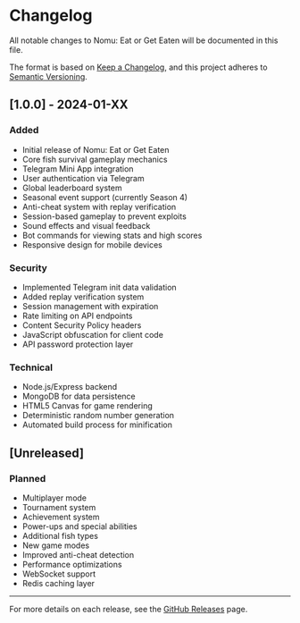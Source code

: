 # Changelog

All notable changes to Nomu: Eat or Get Eaten will be documented in this file.

The format is based on [Keep a Changelog](https://keepachangelog.com/en/1.0.0/),
and this project adheres to [Semantic Versioning](https://semver.org/spec/v2.0.0.html).

## [1.0.0] - 2024-01-XX

### Added

- Initial release of Nomu: Eat or Get Eaten
- Core fish survival gameplay mechanics
- Telegram Mini App integration
- User authentication via Telegram
- Global leaderboard system
- Seasonal event support (currently Season 4)
- Anti-cheat system with replay verification
- Session-based gameplay to prevent exploits
- Sound effects and visual feedback
- Bot commands for viewing stats and high scores
- Responsive design for mobile devices

### Security

- Implemented Telegram init data validation
- Added replay verification system
- Session management with expiration
- Rate limiting on API endpoints
- Content Security Policy headers
- JavaScript obfuscation for client code
- API password protection layer

### Technical

- Node.js/Express backend
- MongoDB for data persistence
- HTML5 Canvas for game rendering
- Deterministic random number generation
- Automated build process for minification

## [Unreleased]

### Planned

- Multiplayer mode
- Tournament system
- Achievement system
- Power-ups and special abilities
- Additional fish types
- New game modes
- Improved anti-cheat detection
- Performance optimizations
- WebSocket support
- Redis caching layer

---

For more details on each release, see the [GitHub Releases](https://github.com/yourusername/nomu-fish-game/releases) page.
